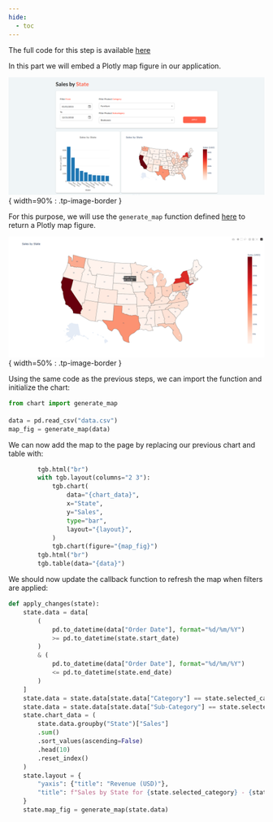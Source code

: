 ```yaml
---
hide:
  - toc
---
```


The full code for this step is available 
[here](https://github.com/AlexandreSajus/taipy-course/tree/main/4_charts)

In this part we will embed a Plotly map figure in our application.

![Map embedded in application](images/map.png){ width=90% : .tp-image-border }

For this purpose, we will use the `generate_map` function defined 
[here](https://github.com/AlexandreSajus/taipy-course/blob/main/4_charts/chart.py)
to return a Plotly map figure.

![Plotly Map](images/plotly_map.png){ width=50% : .tp-image-border }

Using the same code as the previous steps, we can import the function and initialize the chart:

```python
from chart import generate_map

data = pd.read_csv("data.csv")
map_fig = generate_map(data)
```

We can now add the map to the page by replacing our previous chart and table with:

```python
        tgb.html("br")
        with tgb.layout(columns="2 3"):
            tgb.chart(
                data="{chart_data}",
                x="State",
                y="Sales",
                type="bar",
                layout="{layout}",
            )
            tgb.chart(figure="{map_fig}")
        tgb.html("br")
        tgb.table(data="{data}")
```

We should now update the callback function to refresh the map when filters are applied:

```python
def apply_changes(state):
    state.data = data[
        (
            pd.to_datetime(data["Order Date"], format="%d/%m/%Y")
            >= pd.to_datetime(state.start_date)
        )
        & (
            pd.to_datetime(data["Order Date"], format="%d/%m/%Y")
            <= pd.to_datetime(state.end_date)
        )
    ]
    state.data = state.data[state.data["Category"] == state.selected_category]
    state.data = state.data[state.data["Sub-Category"] == state.selected_subcategory]
    state.chart_data = (
        state.data.groupby("State")["Sales"]
        .sum()
        .sort_values(ascending=False)
        .head(10)
        .reset_index()
    )
    state.layout = {
        "yaxis": {"title": "Revenue (USD)"},
        "title": f"Sales by State for {state.selected_category} - {state.selected_subcategory}",
    }
    state.map_fig = generate_map(state.data)
```
